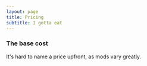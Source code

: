 ```yaml
---
layout: page
title: Pricing
subtitle: I gotta eat
---
```


### The base cost

It's hard to name a price upfront, as mods vary greatly.

